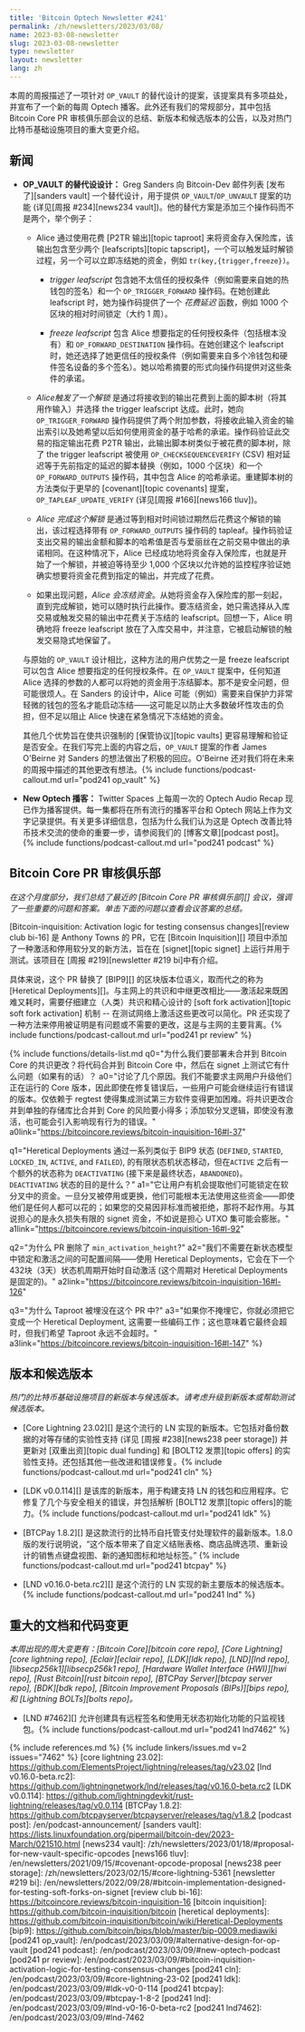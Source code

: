 ```yaml
---
title: 'Bitcoin Optech Newsletter #241'
permalink: /zh/newsletters/2023/03/08/
name: 2023-03-08-newsletter
slug: 2023-03-08-newsletter
type: newsletter
layout: newsletter
lang: zh
---
```

本周的周报描述了一项针对 `OP_VAULT` 的替代设计的提案，该提案具有多项益处，并宣布了一个新的每周 Optech 播客。此外还有我们的常规部分，其中包括 Bitcoin Core PR 审核俱乐部会议的总结、新版本和候选版本的公告，以及对热门比特币基础设施项目的重大变更介绍。

## 新闻

- **OP_VAULT 的替代设设计：** Greg Sanders 向 Bitcoin-Dev 邮件列表 [发布了][sanders vault] 一个替代设计，用于提供 `OP_VAULT`/`OP_UNVAULT` 提案的功能 (详见[周报 #234][news234 vault])。他的替代方案是添加三个操作码而不是两个，举个例子：

    - Alice 通过使用花费 [P2TR 输出][topic taproot] 来将资金存入保险库，该输出包含至少两个 [leafscripts][topic tapscript]，一个可以触发延时解锁过程，另一个可以立即冻结她的资金，例如 `tr(key,{trigger,freeze})`。

      - *trigger leafscript* 包含她不太信任的授权条件（例如需要来自她的热钱包的签名）和一个 `OP_TRIGGER_FORWARD` 操作码。在她创建此 leafscript 时，她为操作码提供了一个 *花费延迟* 函数，例如 1000 个区块的相对时间锁定（大约 1 周）。

      - *freeze leafscript* 包含 Alice 想要指定的任何授权条件（包括根本没有）和 `OP_FORWARD_DESTINATION` 操作码。在她创建这个 leafscript 时，她还选择了她更信任的授权条件（例如需要来自多个冷钱包和硬件签名设备的多个签名）。她以哈希摘要的形式向操作码提供对这些条件的承诺。

    - *Alice触发了一个解锁* 是通过将接收到的输出花费到上面的脚本树（将其用作输入）并选择 the trigger leafscript 达成。此时，她向 `OP_TRIGGER_FORWARD` 操作码提供了两个附加参数，将接收此输入资金的输出索引以及她希望以后如何使用资金的基于哈希的承诺。操作码验证此交易的指定输出花费 P2TR 输出，此输出脚本树类似于被花费的脚本树，除了 the trigger leafscript 被使用 `OP_CHECKSEQUENCEVERIFY` (CSV) 相对延迟等于先前指定的延迟的脚本替换（例如，1000 个区块）和一个 `OP_FORWARD_OUTPUTS` 操作码，其中包含 Alice 的哈希承诺。重建脚本树的方法类似于更早的 [covenant][topic covenants] 提案，`OP_TAPLEAF_UPDATE_VERIFY` (详见[周报 #166][news166 tluv])。

    - *Alice 完成这个解锁* 是通过等到相对时间锁过期然后花费这个解锁的输出，该过程选择带有 `OP_FORWARD_OUTPUTS` 操作码的 tapleaf。操作码验证支出交易的输出金额和脚本的哈希值是否与爱丽丝在之前交易中做出的承诺相同。在这种情况下，Alice 已经成功地将资金存入保险库，也就是开始了一个解锁，并被迫等待至少 1,000 个区块以允许她的监控程序验证她确实想要将资金花费到指定的输出，并完成了花费。

    - 如果出现问题，*Alice 会冻结资金*。从她将资金存入保险库的那一刻起，直到完成解锁，她可以随时执行此操作。要冻结资金，她只需选择从入库交易或触发交易的输出中花费关于冻结的 leafscript。回想一下，Alice 明确地将 freeze leafscript 放在了入库交易中，并注意，它被启动解锁的触发交易隐式地保留了。

  与原始的 `OP_VAULT` 设计相比，这种方法的用户优势之一是 freeze leafscript 可以包含 Alice 想要指定的任何授权条件。在 `OP_VAULT`
  提案中，任何知道 Alice 选择的参数的人都可以将她的资金用于冻结脚本。那不是安全问题，但可能很烦人。在 Sanders 的设计中，Alice 可能（例如）需要来自保护力非常轻微的钱包的签名才能启动冻结——这可能足以防止大多数破坏性攻击的负担，但不足以阻止 Alice 快速在紧急情况下冻结她的资金。

  其他几个优势旨在使共识强制的
  [保管协议][topic vaults] 更容易理解和验证是否安全。在我们写完上面的内容之后，`OP_VAULT` 提案的作者 James O'Beirne 对 Sanders 的想法做出了积极的回应。O'Beirne 还对我们将在未来的周报中描述的其他更改有想法。{% include functions/podcast-callout.md url="pod241 op_vault" %}

- **New Optech 播客：** Twitter Spaces 上每周一次的 Optech Audio Recap 现已作为播客提供。每一集都将在所有流行的播客平台和 Optech 网站上作为文字记录提供。有关更多详细信息，包括为什么我们认为这是 Optech 改善比特币技术交流的使命的重要一步，请参阅我们的 [博客文章][podcast post]。{% include functions/podcast-callout.md url="pod241 podcast" %}

## Bitcoin Core PR 审核俱乐部

*在这个月度部分，我们总结了最近的 [Bitcoin Core PR 审核俱乐部][]
会议，强调了一些重要的问题和答案。单击下面的问题以查看会议答案的总结。*

[Bitcoin-inquisition: Activation logic for testing consensus changes][review club bi-16]
是 Anthony Towns 的 PR，它在 [Bitcoin Inquisition][] 项目中添加了一种激活和停用软分叉的新方法，旨在在 [signet][topic signet]
上运行并用于测试。该项目在 [周报 #219][newsletter #219 bi]中有介绍。

具体来说，这个 PR 替换了 [BIP9][] 的区块版本位语义，取而代之的称为 [Heretical Deployments][]。与主网上的共识和中继更改相比——激活起来既困难又耗时，需要仔细建立（人类）共识和精心设计的 [soft fork activation][topic soft fork activation] 机制 -- 在测试网络上激活这些更改可以简化。PR 还实现了一种方法来停用被证明是有问题或不需要的更改，这是与主网的主要背离。{% include
functions/podcast-callout.md url="pod241 pr review" %}

{% include functions/details-list.md
  q0="为什么我们要部署未合并到 Bitcoin Core 的共识更改？将代码合并到 Bitcoin Core 中，然后在 signet 上测试它有什么问题（如果有的话）？
  a0="讨论了几个原因。我们不能要求主网用户升级他们正在运行的 Core 版本，因此即使在修复错误后，一些用户可能会继续运行有错误的版本。仅依赖于 regtest 使得集成测试第三方软件变得更加困难。将共识更改合并到单独的存储库比合并到 Core 的风险要小得多；添加软分叉逻辑，即使没有激活，也可能会引入影响现有行为的错误。"
  a0link="https://bitcoincore.reviews/bitcoin-inquisition-16#l-37"

  q1="Heretical Deployments 通过一系列类似于 BIP9 状态
      (`DEFINED`, `STARTED`, `LOCKED_IN`, `ACTIVE`, and `FAILED`),
      的有限状态机状态移动，但在`ACTIVE` 之后有一个额外的状态称为 `DEACTIVATING`
      (接下来是最终状态，`ABANDONED`)。`DEACTIVATING` 状态的目的是什么？"
  a1="它让用户有机会提取他们可能锁定在软分叉中的资金。一旦分叉被停用或更换，他们可能根本无法使用这些资金——即使他们是任何人都可以花的；如果您的交易因非标准而被拒绝，那将不起作用。与其说担心的是永久损失有限的 signet 资金，不如说是担心 UTXO 集可能会膨胀。"
  a1link="https://bitcoincore.reviews/bitcoin-inquisition-16#l-92"

  q2="为什么 PR 删除了 `min_activation_height`?"
  a2="我们不需要在新状态模型中锁定和激活之间的可配置间隔——使用 Heretical Deployments，它会在下一个 432块（3天）状态机周期开始时自动激活 (这个周期对 Heretical Deployments 是固定的)。"
  a2link="https://bitcoincore.reviews/bitcoin-inquisition-16#l-126"

  q3="为什么 Taproot 被埋没在这个 PR 中?"
  a3="如果你不掩埋它，你就必须把它变成一个 Heretical Deployment,
      这需要一些编码工作；这也意味着它最终会超时，但我们希望 Taproot 永远不会超时。"
  a3link="https://bitcoincore.reviews/bitcoin-inquisition-16#l-147"
%}

## 版本和候选版本

*热门的比特币基础设施项目的新版本与候选版本。请考虑升级到新版本或帮助测试候选版本。*

- [Core Lightning 23.02][] 是这个流行的 LN 实现的新版本。它包括对备份数据的对等存储的实验性支持 (详见 [周报 #238][news238 peer storage]) 并更新对 [双重出资][topic dual funding] 和 [BOLT12 发票][topic offers] 的实验性支持。还包括其他一些改进和错误修复。{% include functions/podcast-callout.md url="pod241 cln" %}

- [LDK v0.0.114][] 是该库的新版本，用于构建支持 LN 的钱包和应用程序。它修复了几个与安全相关的错误，并包括解析 [BOLT12 发票][topic
  offers]的能力。{% include functions/podcast-callout.md url="pod241 ldk" %}

- [BTCPay 1.8.2][] 是这款流行的比特币自托管支付处理软件的最新版本。1.8.0 版的发行说明说，“这个版本带来了自定义结账表格、商店品牌选项、重新设计的销售点键盘视图、新的通知图标和地址标签。” {% include functions/podcast-callout.md url="pod241 btcpay" %}

- [LND v0.16.0-beta.rc2][] 是这个流行的 LN 实现的新主要版本的候选版本。{% include functions/podcast-callout.md url="pod241 lnd" %}

## 重大的文档和代码变更


*本周出现的周大变更有：[Bitcoin Core][bitcoin core repo], [Core
Lightning][core lightning repo], [Eclair][eclair repo], [LDK][ldk repo],
[LND][lnd repo], [libsecp256k1][libsecp256k1 repo], [Hardware Wallet
Interface (HWI)][hwi repo], [Rust Bitcoin][rust bitcoin repo], [BTCPay
Server][btcpay server repo], [BDK][bdk repo], [Bitcoin Improvement
Proposals (BIPs)][bips repo], 和 [Lightning BOLTs][bolts repo]。*

- [LND #7462][] 允许创建具有远程签名和使用无状态初始化功能的只监视钱包。{% include functions/podcast-callout.md url="pod241 lnd7462" %}

{% include references.md %}
{% include linkers/issues.md v=2 issues="7462" %}
[core lightning 23.02]: https://github.com/ElementsProject/lightning/releases/tag/v23.02
[lnd v0.16.0-beta.rc2]: https://github.com/lightningnetwork/lnd/releases/tag/v0.16.0-beta.rc2
[LDK v0.0.114]: https://github.com/lightningdevkit/rust-lightning/releases/tag/v0.0.114
[BTCPay 1.8.2]: https://github.com/btcpayserver/btcpayserver/releases/tag/v1.8.2
[podcast post]: /en/podcast-announcement/
[sanders vault]: https://lists.linuxfoundation.org/pipermail/bitcoin-dev/2023-March/021510.html
[news234 vault]: /zh/newsletters/2023/01/18/#proposal-for-new-vault-specific-opcodes
[news166 tluv]: /en/newsletters/2021/09/15/#covenant-opcode-proposal
[news238 peer storage]: /zh/newsletters/2023/02/15/#core-lightning-5361
[newsletter #219 bi]: /en/newsletters/2022/09/28/#bitcoin-implementation-designed-for-testing-soft-forks-on-signet
[review club bi-16]: https://bitcoincore.reviews/bitcoin-inquisition-16
[bitcoin inquisition]: https://github.com/bitcoin-inquisition/bitcoin
[heretical deployments]: https://github.com/bitcoin-inquisition/bitcoin/wiki/Heretical-Deployments
[bip9]: https://github.com/bitcoin/bips/blob/master/bip-0009.mediawiki
[pod241 op_vault]: /en/podcast/2023/03/09/#alternative-design-for-op-vault
[pod241 podcast]: /en/podcast/2023/03/09/#new-optech-podcast
[pod241 pr review]: /en/podcast/2023/03/09/#bitcoin-inquisition-activation-logic-for-testing-consensus-changes
[pod241 cln]: /en/podcast/2023/03/09/#core-lightning-23-02
[pod241 ldk]: /en/podcast/2023/03/09/#ldk-v0-0-114
[pod241 btcpay]: /en/podcast/2023/03/09/#btcpay-1-8-2
[pod241 lnd]: /en/podcast/2023/03/09/#lnd-v0-16-0-beta-rc2
[pod241 lnd7462]: /en/podcast/2023/03/09/#lnd-7462
